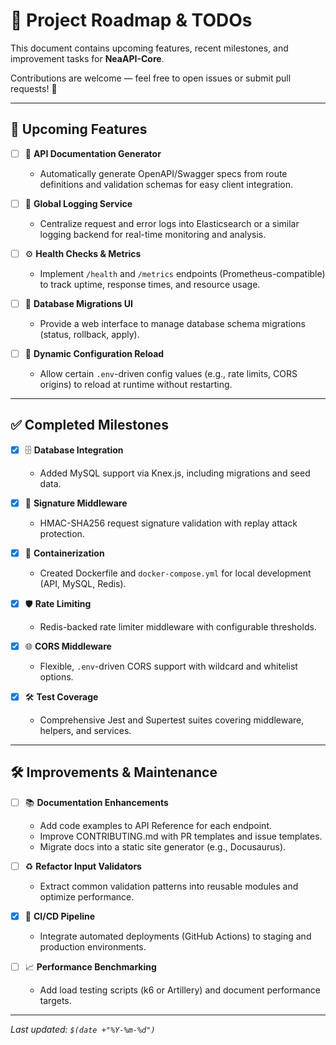 # 📝 Project Roadmap & TODOs

This document contains upcoming features, recent milestones, and improvement tasks for **NeaAPI-Core**.

Contributions are welcome — feel free to open issues or submit pull requests! 🚀

---

## 🚀 Upcoming Features

* [ ] 📄 **API Documentation Generator**
  * Automatically generate OpenAPI/Swagger specs from route definitions and validation schemas for easy client integration.

* [ ] 🔧 **Global Logging Service**
  * Centralize request and error logs into Elasticsearch or a similar logging backend for real-time monitoring and analysis.

* [ ] ⚙️ **Health Checks & Metrics**
  * Implement `/health` and `/metrics` endpoints (Prometheus-compatible) to track uptime, response times, and resource usage.

* [ ] 💾 **Database Migrations UI**
  * Provide a web interface to manage database schema migrations (status, rollback, apply).

* [ ] 🔄 **Dynamic Configuration Reload**
  * Allow certain `.env`-driven config values (e.g., rate limits, CORS origins) to reload at runtime without restarting.

---

## ✅ Completed Milestones

* [x] 🗄️ **Database Integration**
  * Added MySQL support via Knex.js, including migrations and seed data.

* [x] 🔐 **Signature Middleware**
  * HMAC-SHA256 request signature validation with replay attack protection.

* [x] 🐳 **Containerization**
  * Created Dockerfile and `docker-compose.yml` for local development (API, MySQL, Redis).

* [x] 🛡️ **Rate Limiting**
  * Redis-backed rate limiter middleware with configurable thresholds.

* [x] 🌐 **CORS Middleware**
  * Flexible, `.env`-driven CORS support with wildcard and whitelist options.

* [x] 🛠️ **Test Coverage**
  * Comprehensive Jest and Supertest suites covering middleware, helpers, and services.

---

## 🛠️ Improvements & Maintenance

* [ ] 📚 **Documentation Enhancements**
  * Add code examples to API Reference for each endpoint.
  * Improve CONTRIBUTING.md with PR templates and issue templates.
  * Migrate docs into a static site generator (e.g., Docusaurus).

* [ ] ♻️ **Refactor Input Validators**
  * Extract common validation patterns into reusable modules and optimize performance.

* [x] 🔄 **CI/CD Pipeline**
  * Integrate automated deployments (GitHub Actions) to staging and production environments.

* [ ] 📈 **Performance Benchmarking**
  * Add load testing scripts (k6 or Artillery) and document performance targets.

---

*Last updated: `$(date +"%Y-%m-%d")`*